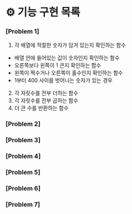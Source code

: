 # ⚙️ 기능 구현 목록

### [Problem 1]
1. 각 배열에 적절한 숫자가 담겨 있는지 확인하는 함수
  - 배열 안에 들어있는 값이 숫자인지 확인하는 함수
  - 오른쪽보다 왼쪽이 1 큰지 확인하는 함수
  - 왼쪽이 짝수거나 오른쪽이 홀수인지 확인하는 함수
  - 1부터 400 사이를 벗어나는 숫자가 있는 경우
2. 각 자릿수를 전부 더하는 함수
3. 각 자릿수를 전부 곱하는 함수
4. 더 큰 수를 반환하는 함수

### [Problem 2]


### [Problem 3]


### [Problem 4]


### [Problem 5]


### [Problem 6]


### [Problem 7]